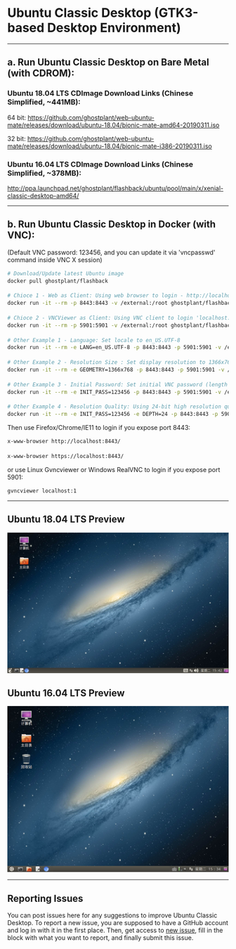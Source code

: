# Ubuntu Classic Desktop (GTK3-based Desktop Environment)

------------------------------------------

## a. Run Ubuntu Classic Desktop on Bare Metal (with CDROM):

### Ubuntu 18.04 LTS CDImage Download Links (Chinese Simplified, ~441MB):

64 bit: https://github.com/ghostplant/web-ubuntu-mate/releases/download/ubuntu-18.04/bionic-mate-amd64-20190311.iso

32 bit: https://github.com/ghostplant/web-ubuntu-mate/releases/download/ubuntu-18.04/bionic-mate-i386-20190311.iso

### Ubuntu 16.04 LTS CDImage Download Links (Chinese Simplified, ~378MB):

http://ppa.launchpad.net/ghostplant/flashback/ubuntu/pool/main/x/xenial-classic-desktop-amd64/

------------------------------------------

## b. Run Ubuntu Classic Desktop in Docker (with VNC):
(Default VNC password: 123456, and you can update it via 'vncpasswd' command inside VNC X session)

```sh
# Download/Update latest Ubuntu image
docker pull ghostplant/flashback

# Chioce 1 - Web as Client: Using web browser to login - http://localhost:8443/
docker run -it --rm -p 8443:8443 -v /external:/root ghostplant/flashback

# Chioce 2 - VNCViewer as Client: Using VNC client to login 'localhost:1'
docker run -it --rm -p 5901:5901 -v /external:/root ghostplant/flashback

# Other Example 1 - Language: Set locale to en_US.UTF-8
docker run -it --rm -e LANG=en_US.UTF-8 -p 8443:8443 -p 5901:5901 -v /external:/root ghostplant/flashback

# Other Example 2 - Resolution Size : Set display resolution to 1366x768
docker run -it --rm -e GEOMETRY=1366x768 -p 8443:8443 -p 5901:5901 -v /external:/root ghostplant/flashback

# Other Example 3 - Initial Password: Set initial VNC password (length of password must be between 6 to 8).
docker run -it --rm -e INIT_PASS=123456 -p 8443:8443 -p 5901:5901 -v /external:/root ghostplant/flashback

# Other Example 4 - Resolution Quality: Using 24-bit high resolution quality (Only recommended in high-bandwidth network)
docker run -it --rm -e INIT_PASS=123456 -e DEPTH=24 -p 8443:8443 -p 5901:5901 -v /external:/root ghostplant/flashback
```

Then use Firefox/Chrome/IE11 to login if you expose port 8443:

```sh
x-www-browser http://localhost:8443/

x-www-browser https://localhost:8443/
```

or use Linux Gvncviewer or Windows RealVNC to login if you expose port 5901:

```sh
gvncviewer localhost:1
```
------------------------------------------

## Ubuntu 18.04 LTS Preview

![Flashback Logo Bionic](img-flashback-bionic.png "Desktop")

## Ubuntu 16.04 LTS Preview

![Flashback Logo Xenial](img-flashback-xenial.png "Desktop")

------------------------------------------

## Reporting Issues

You can post issues here for any suggestions to improve Ubuntu Classic Desktop. To report a new issue, you are supposed to have a GitHub account and log in with it in the first place. Then, get access to [new issue](https://github.com/ghostplant/ubuntu-classic/issues/new), fill in the block with what you want to report, and finally submit this issue.

